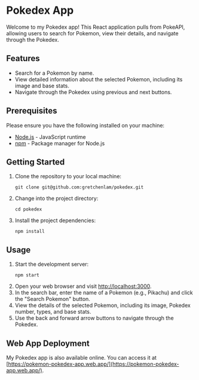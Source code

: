 # Pokedex App

Welcome to my Pokedex app! This React application pulls from PokeAPI, allowing users to search for Pokemon, view their details, and navigate through the Pokedex.

## Features

* Search for a Pokemon by name.
* View detailed information about the selected Pokemon, including its image and base stats.
* Navigate through the Pokedex using previous and next buttons.

## Prerequisites

Please ensure you have the following installed on your machine:

* [Node.js](https://nodejs.org/) - JavaScript runtime
* [npm](https://www.npmjs.com/) - Package manager for Node.js

## Getting Started

1. Clone the repository to your local machine:

   ```
   git clone git@github.com:gretchenlam/pokedex.git
   ```
2. Change into the project directory:

   ```
   cd pokedex
   ```
3. Install the project dependencies:

   ```
   npm install
   ```

## Usage

1. Start the development server:
   ```
   npm start
   ```
2. Open your web browser and visit [http://localhost:3000](http://localhost:3000/).
3. In the search bar, enter the name of a Pokemon (e.g., Pikachu) and click the "Search Pokemon" button.
4. View the details of the selected Pokemon, including its image, Pokedex number, types, and base stats.
5. Use the back and forward arrow buttons to navigate through the Pokedex.

## Web App Deployment
My Pokedex app is also available online. You can access it at [https://pokemon-pokedex-app.web.app/](https://pokemon-pokedex-app.web.app/).